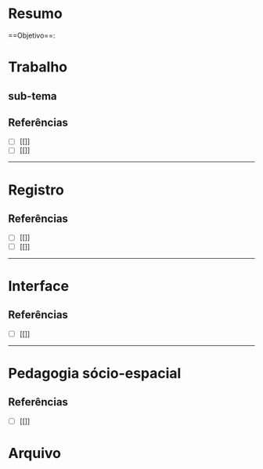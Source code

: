 # Resumo
==Objetivo==: 

# Trabalho 
## sub-tema
## Referências
- [ ] [[]]
- [ ] [[]]
---
# Registro 
## Referências
- [ ] [[]]
- [ ] [[]]
---
# Interface 
## Referências
- [ ] [[]]
---
# Pedagogia sócio-espacial 
## Referências
- [ ] [[]]

# Arquivo


